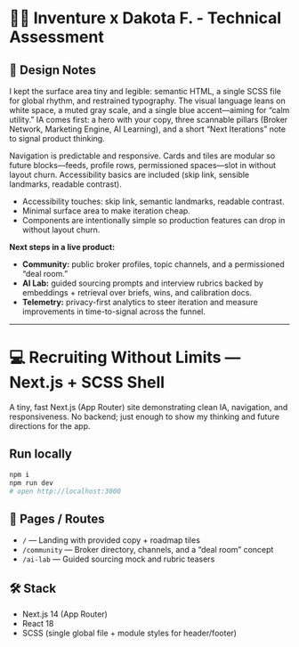 # 🤝🏽 Inventure x Dakota F. - Technical Assessment

## 📑 Design Notes

I kept the surface area tiny and legible: semantic HTML, a single SCSS file for global rhythm, and restrained typography. The visual language leans on white space, a muted gray scale, and a single blue accent—aiming for “calm utility.” IA comes first: a hero with your copy, three scannable pillars (Broker Network, Marketing Engine, AI Learning), and a short “Next Iterations” note to signal product thinking.

Navigation is predictable and responsive. Cards and tiles are modular so future blocks—feeds, profile rows, permissioned spaces—slot in without layout churn. Accessibility basics are included (skip link, sensible landmarks, readable contrast).

- Accessibility touches: skip link, semantic landmarks, readable contrast.
- Minimal surface area to make iteration cheap.
- Components are intentionally simple so production features can drop in without layout churn.

**Next steps in a live product:**

- **Community:** public broker profiles, topic channels, and a permissioned “deal room.”
- **AI Lab:** guided sourcing prompts and interview rubrics backed by embeddings + retrieval over briefs, wins, and calibration docs.
- **Telemetry:** privacy-first analytics to steer iteration and measure improvements in time-to-signal across the funnel.

---

# 💻 Recruiting Without Limits — Next.js + SCSS Shell

A tiny, fast Next.js (App Router) site demonstrating clean IA, navigation, and responsiveness. No backend; just enough to show my thinking and future directions for the app.

## Run locally

```bash
npm i
npm run dev
# open http://localhost:3000
```

## 🚏 Pages / Routes

- `/` — Landing with provided copy + roadmap tiles
- `/community` — Broker directory, channels, and a “deal room” concept
- `/ai-lab` — Guided sourcing mock and rubric teasers

## 🛠️ Stack

- Next.js 14 (App Router)
- React 18
- SCSS (single global file + module styles for header/footer)
